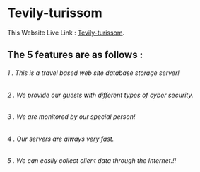 # Tevily-turissom

This Website Live Link :  [Tevily-turissom](https://tevily-851ee.web.app/).

## The 5 features are as follows : 

###### 1 . This is a travel based web site database storage server!
###### 2 . We provide our guests with different types of cyber security.
###### 3 . We are monitored by our special person!
###### 4 . Our servers are always very fast.
###### 5 . We can easily collect client data through the Internet.!!


